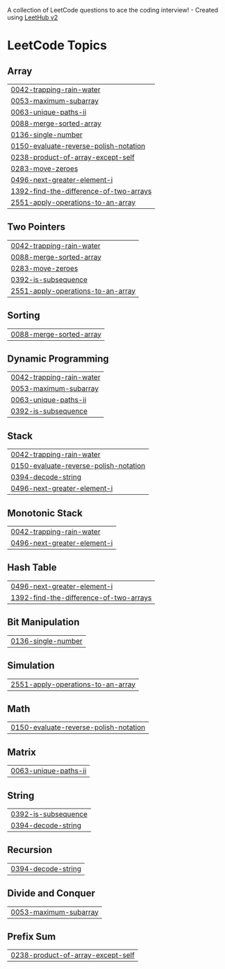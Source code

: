 A collection of LeetCode questions to ace the coding interview! - Created using [LeetHub v2](https://github.com/arunbhardwaj/LeetHub-2.0)
<!---LeetCode Topics Start-->
# LeetCode Topics
## Array
|  |
| ------- |
| [0042-trapping-rain-water](https://github.com/Tejesh916k/leetcode_problems/tree/master/0042-trapping-rain-water) |
| [0053-maximum-subarray](https://github.com/Tejesh916k/leetcode_problems/tree/master/0053-maximum-subarray) |
| [0063-unique-paths-ii](https://github.com/Tejesh916k/leetcode_problems/tree/master/0063-unique-paths-ii) |
| [0088-merge-sorted-array](https://github.com/Tejesh916k/leetcode_problems/tree/master/0088-merge-sorted-array) |
| [0136-single-number](https://github.com/Tejesh916k/leetcode_problems/tree/master/0136-single-number) |
| [0150-evaluate-reverse-polish-notation](https://github.com/Tejesh916k/leetcode_problems/tree/master/0150-evaluate-reverse-polish-notation) |
| [0238-product-of-array-except-self](https://github.com/Tejesh916k/leetcode_problems/tree/master/0238-product-of-array-except-self) |
| [0283-move-zeroes](https://github.com/Tejesh916k/leetcode_problems/tree/master/0283-move-zeroes) |
| [0496-next-greater-element-i](https://github.com/Tejesh916k/leetcode_problems/tree/master/0496-next-greater-element-i) |
| [1392-find-the-difference-of-two-arrays](https://github.com/Tejesh916k/leetcode_problems/tree/master/1392-find-the-difference-of-two-arrays) |
| [2551-apply-operations-to-an-array](https://github.com/Tejesh916k/leetcode_problems/tree/master/2551-apply-operations-to-an-array) |
## Two Pointers
|  |
| ------- |
| [0042-trapping-rain-water](https://github.com/Tejesh916k/leetcode_problems/tree/master/0042-trapping-rain-water) |
| [0088-merge-sorted-array](https://github.com/Tejesh916k/leetcode_problems/tree/master/0088-merge-sorted-array) |
| [0283-move-zeroes](https://github.com/Tejesh916k/leetcode_problems/tree/master/0283-move-zeroes) |
| [0392-is-subsequence](https://github.com/Tejesh916k/leetcode_problems/tree/master/0392-is-subsequence) |
| [2551-apply-operations-to-an-array](https://github.com/Tejesh916k/leetcode_problems/tree/master/2551-apply-operations-to-an-array) |
## Sorting
|  |
| ------- |
| [0088-merge-sorted-array](https://github.com/Tejesh916k/leetcode_problems/tree/master/0088-merge-sorted-array) |
## Dynamic Programming
|  |
| ------- |
| [0042-trapping-rain-water](https://github.com/Tejesh916k/leetcode_problems/tree/master/0042-trapping-rain-water) |
| [0053-maximum-subarray](https://github.com/Tejesh916k/leetcode_problems/tree/master/0053-maximum-subarray) |
| [0063-unique-paths-ii](https://github.com/Tejesh916k/leetcode_problems/tree/master/0063-unique-paths-ii) |
| [0392-is-subsequence](https://github.com/Tejesh916k/leetcode_problems/tree/master/0392-is-subsequence) |
## Stack
|  |
| ------- |
| [0042-trapping-rain-water](https://github.com/Tejesh916k/leetcode_problems/tree/master/0042-trapping-rain-water) |
| [0150-evaluate-reverse-polish-notation](https://github.com/Tejesh916k/leetcode_problems/tree/master/0150-evaluate-reverse-polish-notation) |
| [0394-decode-string](https://github.com/Tejesh916k/leetcode_problems/tree/master/0394-decode-string) |
| [0496-next-greater-element-i](https://github.com/Tejesh916k/leetcode_problems/tree/master/0496-next-greater-element-i) |
## Monotonic Stack
|  |
| ------- |
| [0042-trapping-rain-water](https://github.com/Tejesh916k/leetcode_problems/tree/master/0042-trapping-rain-water) |
| [0496-next-greater-element-i](https://github.com/Tejesh916k/leetcode_problems/tree/master/0496-next-greater-element-i) |
## Hash Table
|  |
| ------- |
| [0496-next-greater-element-i](https://github.com/Tejesh916k/leetcode_problems/tree/master/0496-next-greater-element-i) |
| [1392-find-the-difference-of-two-arrays](https://github.com/Tejesh916k/leetcode_problems/tree/master/1392-find-the-difference-of-two-arrays) |
## Bit Manipulation
|  |
| ------- |
| [0136-single-number](https://github.com/Tejesh916k/leetcode_problems/tree/master/0136-single-number) |
## Simulation
|  |
| ------- |
| [2551-apply-operations-to-an-array](https://github.com/Tejesh916k/leetcode_problems/tree/master/2551-apply-operations-to-an-array) |
## Math
|  |
| ------- |
| [0150-evaluate-reverse-polish-notation](https://github.com/Tejesh916k/leetcode_problems/tree/master/0150-evaluate-reverse-polish-notation) |
## Matrix
|  |
| ------- |
| [0063-unique-paths-ii](https://github.com/Tejesh916k/leetcode_problems/tree/master/0063-unique-paths-ii) |
## String
|  |
| ------- |
| [0392-is-subsequence](https://github.com/Tejesh916k/leetcode_problems/tree/master/0392-is-subsequence) |
| [0394-decode-string](https://github.com/Tejesh916k/leetcode_problems/tree/master/0394-decode-string) |
## Recursion
|  |
| ------- |
| [0394-decode-string](https://github.com/Tejesh916k/leetcode_problems/tree/master/0394-decode-string) |
## Divide and Conquer
|  |
| ------- |
| [0053-maximum-subarray](https://github.com/Tejesh916k/leetcode_problems/tree/master/0053-maximum-subarray) |
## Prefix Sum
|  |
| ------- |
| [0238-product-of-array-except-self](https://github.com/Tejesh916k/leetcode_problems/tree/master/0238-product-of-array-except-self) |
<!---LeetCode Topics End-->